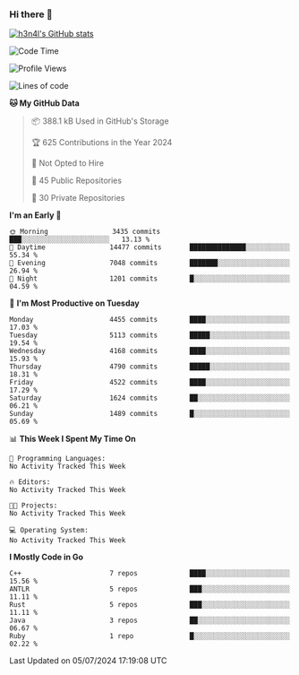 ### Hi there 👋

[![h3n4l's GitHub stats](https://github-readme-stats.vercel.app/api?username=h3n4l&count_private=true&show_icons=true&theme=radical)](https://github.com/h3n4l/github-readme-stats)

<!--START_SECTION:waka-->
![Code Time](http://img.shields.io/badge/Code%20Time-1%2C882%20hrs%2020%20mins-blue)

![Profile Views](http://img.shields.io/badge/Profile%20Views-10-blue)

![Lines of code](https://img.shields.io/badge/From%20Hello%20World%20I%27ve%20Written-10.2%20million%20lines%20of%20code-blue)

**🐱 My GitHub Data** 

> 📦 388.1 kB Used in GitHub's Storage 
 > 
> 🏆 625 Contributions in the Year 2024
 > 
> 🚫 Not Opted to Hire
 > 
> 📜 45 Public Repositories 
 > 
> 🔑 30 Private Repositories 
 > 
**I'm an Early 🐤** 

```text
🌞 Morning                3435 commits        ███░░░░░░░░░░░░░░░░░░░░░░   13.13 % 
🌆 Daytime                14477 commits       ██████████████░░░░░░░░░░░   55.34 % 
🌃 Evening                7048 commits        ███████░░░░░░░░░░░░░░░░░░   26.94 % 
🌙 Night                  1201 commits        █░░░░░░░░░░░░░░░░░░░░░░░░   04.59 % 
```
📅 **I'm Most Productive on Tuesday** 

```text
Monday                   4455 commits        ████░░░░░░░░░░░░░░░░░░░░░   17.03 % 
Tuesday                  5113 commits        █████░░░░░░░░░░░░░░░░░░░░   19.54 % 
Wednesday                4168 commits        ████░░░░░░░░░░░░░░░░░░░░░   15.93 % 
Thursday                 4790 commits        █████░░░░░░░░░░░░░░░░░░░░   18.31 % 
Friday                   4522 commits        ████░░░░░░░░░░░░░░░░░░░░░   17.29 % 
Saturday                 1624 commits        ██░░░░░░░░░░░░░░░░░░░░░░░   06.21 % 
Sunday                   1489 commits        █░░░░░░░░░░░░░░░░░░░░░░░░   05.69 % 
```


📊 **This Week I Spent My Time On** 

```text
💬 Programming Languages: 
No Activity Tracked This Week

🔥 Editors: 
No Activity Tracked This Week

🐱‍💻 Projects: 
No Activity Tracked This Week

💻 Operating System: 
No Activity Tracked This Week
```

**I Mostly Code in Go** 

```text
C++                      7 repos             ████░░░░░░░░░░░░░░░░░░░░░   15.56 % 
ANTLR                    5 repos             ███░░░░░░░░░░░░░░░░░░░░░░   11.11 % 
Rust                     5 repos             ███░░░░░░░░░░░░░░░░░░░░░░   11.11 % 
Java                     3 repos             ██░░░░░░░░░░░░░░░░░░░░░░░   06.67 % 
Ruby                     1 repo              █░░░░░░░░░░░░░░░░░░░░░░░░   02.22 % 
```




 Last Updated on 05/07/2024 17:19:08 UTC
<!--END_SECTION:waka-->

